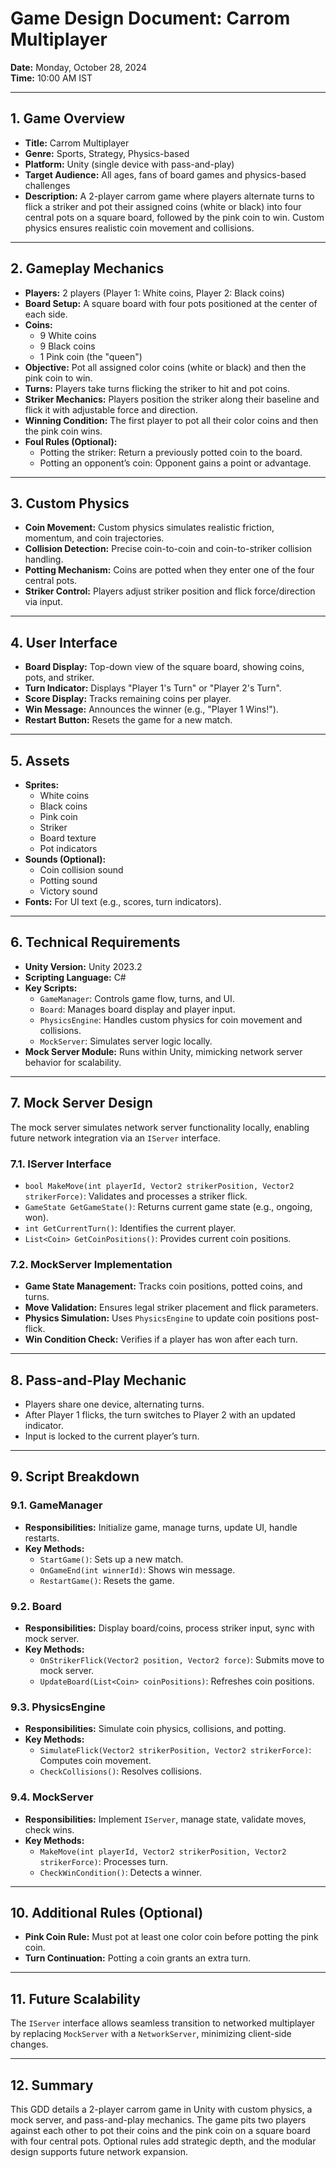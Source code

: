 # Game Design Document: Carrom Multiplayer

**Date:** Monday, October 28, 2024  
**Time:** 10:00 AM IST

---

## 1. Game Overview

- **Title:** Carrom Multiplayer
- **Genre:** Sports, Strategy, Physics-based
- **Platform:** Unity (single device with pass-and-play)
- **Target Audience:** All ages, fans of board games and physics-based challenges
- **Description:** A 2-player carrom game where players alternate turns to flick a striker and pot their assigned coins (white or black) into four central pots on a square board, followed by the pink coin to win. Custom physics ensures realistic coin movement and collisions.

---

## 2. Gameplay Mechanics

- **Players:** 2 players (Player 1: White coins, Player 2: Black coins)
- **Board Setup:** A square board with four pots positioned at the center of each side.
- **Coins:**
  - 9 White coins
  - 9 Black coins
  - 1 Pink coin (the "queen")
- **Objective:** Pot all assigned color coins (white or black) and then the pink coin to win.
- **Turns:** Players take turns flicking the striker to hit and pot coins.
- **Striker Mechanics:** Players position the striker along their baseline and flick it with adjustable force and direction.
- **Winning Condition:** The first player to pot all their color coins and then the pink coin wins.
- **Foul Rules (Optional):**
  - Potting the striker: Return a previously potted coin to the board.
  - Potting an opponent’s coin: Opponent gains a point or advantage.

---

## 3. Custom Physics

- **Coin Movement:** Custom physics simulates realistic friction, momentum, and coin trajectories.
- **Collision Detection:** Precise coin-to-coin and coin-to-striker collision handling.
- **Potting Mechanism:** Coins are potted when they enter one of the four central pots.
- **Striker Control:** Players adjust striker position and flick force/direction via input.

---

## 4. User Interface

- **Board Display:** Top-down view of the square board, showing coins, pots, and striker.
- **Turn Indicator:** Displays "Player 1's Turn" or "Player 2's Turn".
- **Score Display:** Tracks remaining coins per player.
- **Win Message:** Announces the winner (e.g., "Player 1 Wins!").
- **Restart Button:** Resets the game for a new match.

---

## 5. Assets

- **Sprites:**
  - White coins
  - Black coins
  - Pink coin
  - Striker
  - Board texture
  - Pot indicators
- **Sounds (Optional):**
  - Coin collision sound
  - Potting sound
  - Victory sound
- **Fonts:** For UI text (e.g., scores, turn indicators).

---

## 6. Technical Requirements

- **Unity Version:** Unity 2023.2
- **Scripting Language:** C#
- **Key Scripts:**
  - `GameManager`: Controls game flow, turns, and UI.
  - `Board`: Manages board display and player input.
  - `PhysicsEngine`: Handles custom physics for coin movement and collisions.
  - `MockServer`: Simulates server logic locally.
- **Mock Server Module:** Runs within Unity, mimicking network server behavior for scalability.

---

## 7. Mock Server Design

The mock server simulates network server functionality locally, enabling future network integration via an `IServer` interface.

### 7.1. IServer Interface

- `bool MakeMove(int playerId, Vector2 strikerPosition, Vector2 strikerForce)`: Validates and processes a striker flick.
- `GameState GetGameState()`: Returns current game state (e.g., ongoing, won).
- `int GetCurrentTurn()`: Identifies the current player.
- `List<Coin> GetCoinPositions()`: Provides current coin positions.

### 7.2. MockServer Implementation

- **Game State Management:** Tracks coin positions, potted coins, and turns.
- **Move Validation:** Ensures legal striker placement and flick parameters.
- **Physics Simulation:** Uses `PhysicsEngine` to update coin positions post-flick.
- **Win Condition Check:** Verifies if a player has won after each turn.

---

## 8. Pass-and-Play Mechanic

- Players share one device, alternating turns.
- After Player 1 flicks, the turn switches to Player 2 with an updated indicator.
- Input is locked to the current player’s turn.

---

## 9. Script Breakdown

### 9.1. GameManager
- **Responsibilities:** Initialize game, manage turns, update UI, handle restarts.
- **Key Methods:**
  - `StartGame()`: Sets up a new match.
  - `OnGameEnd(int winnerId)`: Shows win message.
  - `RestartGame()`: Resets the game.

### 9.2. Board
- **Responsibilities:** Display board/coins, process striker input, sync with mock server.
- **Key Methods:**
  - `OnStrikerFlick(Vector2 position, Vector2 force)`: Submits move to mock server.
  - `UpdateBoard(List<Coin> coinPositions)`: Refreshes coin positions.

### 9.3. PhysicsEngine
- **Responsibilities:** Simulate coin physics, collisions, and potting.
- **Key Methods:**
  - `SimulateFlick(Vector2 strikerPosition, Vector2 strikerForce)`: Computes coin movement.
  - `CheckCollisions()`: Resolves collisions.

### 9.4. MockServer
- **Responsibilities:** Implement `IServer`, manage state, validate moves, check wins.
- **Key Methods:**
  - `MakeMove(int playerId, Vector2 strikerPosition, Vector2 strikerForce)`: Processes turn.
  - `CheckWinCondition()`: Detects a winner.

---

## 10. Additional Rules (Optional)

- **Pink Coin Rule:** Must pot at least one color coin before potting the pink coin.
- **Turn Continuation:** Potting a coin grants an extra turn.

---

## 11. Future Scalability

The `IServer` interface allows seamless transition to networked multiplayer by replacing `MockServer` with a `NetworkServer`, minimizing client-side changes.

---

## 12. Summary

This GDD details a 2-player carrom game in Unity with custom physics, a mock server, and pass-and-play mechanics. The game pits two players against each other to pot their coins and the pink coin on a square board with four central pots. Optional rules add strategic depth, and the modular design supports future network expansion.